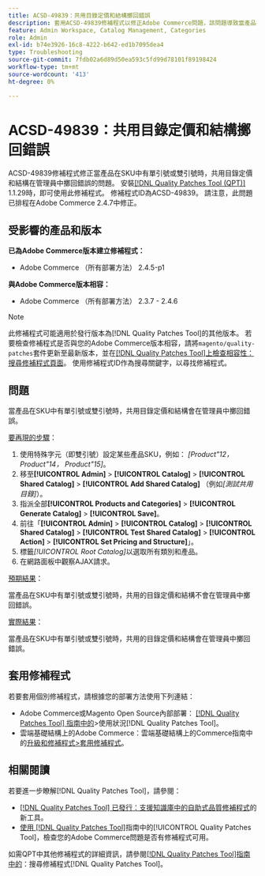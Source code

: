 ```yaml
---
title: ACSD-49839：共用目錄定價和結構擲回錯誤
description: 套用ACSD-49839修補程式以修正Adobe Commerce問題，該問題導致當產品在SKU中有單引號或雙引號時，共用目錄定價和結構在管理員中擲回錯誤。
feature: Admin Workspace, Catalog Management, Categories
role: Admin
exl-id: b74e3926-16c8-4222-b642-ed1b7095dea4
type: Troubleshooting
source-git-commit: 7fdb02a6d89d50ea593c5fd99d78101f89198424
workflow-type: tm+mt
source-wordcount: '413'
ht-degree: 0%

---
```


# ACSD-49839：共用目錄定價和結構擲回錯誤

ACSD-49839修補程式修正當產品在SKU中有單引號或雙引號時，共用目錄定價和結構在管理員中擲回錯誤的問題。 安裝[[!DNL Quality Patches Tool (QPT)]](https://experienceleague.adobe.com/en/docs/commerce-operations/tools/quality-patches-tool/quality-patches-tool-to-self-serve-quality-patches) 1.1.29時，即可使用此修補程式。 修補程式ID為ACSD-49839。 請注意，此問題已排程在Adobe Commerce 2.4.7中修正。

## 受影響的產品和版本

**已為Adobe Commerce版本建立修補程式：**

* Adobe Commerce （所有部署方法） 2.4.5-p1

**與Adobe Commerce版本相容：**

* Adobe Commerce （所有部署方法） 2.3.7 - 2.4.6

>[!NOTE]
>
>此修補程式可能適用於發行版本為[!DNL Quality Patches Tool]的其他版本。 若要檢查修補程式是否與您的Adobe Commerce版本相容，請將`magento/quality-patches`套件更新至最新版本，並在[[!DNL Quality Patches Tool]上檢查相容性：搜尋修補程式頁面](https://experienceleague.adobe.com/tools/commerce-quality-patches/index.html)。 使用修補程式ID作為搜尋關鍵字，以尋找修補程式。

## 問題

當產品在SKU中有單引號或雙引號時，共用目錄定價和結構會在管理員中擲回錯誤。

<u>要再現的步驟</u>：

1. 使用特殊字元（即雙引號）設定某些產品SKU，例如：
   *[Product&quot;12， Product&quot;14， Product&quot;15]*。
1. 移至&#x200B;**[!UICONTROL Admin]** > **[!UICONTROL Catalog]** > **[!UICONTROL Shared Catalog]** > **[!UICONTROL Add Shared Catalog]** （例如&#x200B;*[測試共用目錄]*）。
1. 指派全部&#x200B;**[!UICONTROL Products and Categories]** > **[!UICONTROL Generate Catalog]** > **[!UICONTROL Save]**。
1. 前往「**[!UICONTROL Admin]** > **[!UICONTROL Catalog]** > **[!UICONTROL Shared Catalog]** > **[!UICONTROL Test Shared Catalog]** > **[!UICONTROL Action]** > **[!UICONTROL Set Pricing and Structure]**」。
1. 標籤&#x200B;*[!UICONTROL Root Catalog]*&#x200B;以選取所有類別和產品。
1. 在網路面板中觀察AJAX請求。

<u>預期結果</u>：

當產品在SKU中有單引號或雙引號時，共用的目錄定價和結構不會在管理員中擲回錯誤。

<u>實際結果</u>：

當產品在SKU中有單引號或雙引號時，共用的目錄定價和結構會在管理員中擲回錯誤。

## 套用修補程式

若要套用個別修補程式，請根據您的部署方法使用下列連結：

* Adobe Commerce或Magento Open Source內部部署： [[!DNL Quality Patches Tool] 指南中的](/help/tools/quality-patches-tool/usage.md)>使用狀況[!DNL Quality Patches Tool]。
* 雲端基礎結構上的Adobe Commerce：雲端基礎結構上的Commerce指南中的[升級和修補程式>套用修補程式](https://experienceleague.adobe.com/docs/commerce-cloud-service/user-guide/develop/upgrade/apply-patches.html)。

## 相關閱讀

若要進一步瞭解[!DNL Quality Patches Tool]，請參閱：

* [[!DNL Quality Patches Tool] 已發行：支援知識庫中的自助式品質修補程式](https://experienceleague.adobe.com/en/docs/commerce-operations/tools/quality-patches-tool/quality-patches-tool-to-self-serve-quality-patches)的新工具。
* [使用 [!DNL Quality Patches Tool]](/help/tools/quality-patches-tool/patches-available-in-qpt/check-patch-for-magento-issue-with-magento-quality-patches.md)指南中的[!UICONTROL Quality Patches Tool]，檢查您的Adobe Commerce問題是否有修補程式可用。


如需QPT中其他修補程式的詳細資訊，請參閱[[!DNL Quality Patches Tool]指南中的](https://experienceleague.adobe.com/tools/commerce-quality-patches/index.html)：搜尋修補程式[!DNL Quality Patches Tool]。
